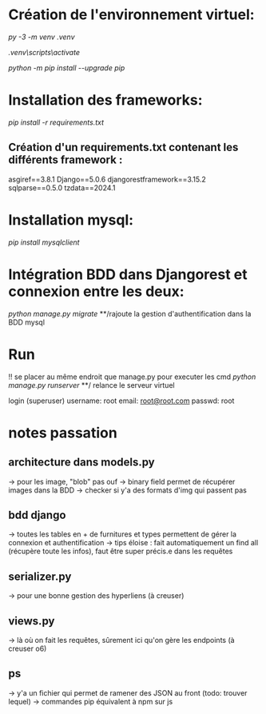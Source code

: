 # Création de l'environnement virtuel:

_py -3 -m venv .venv_

_.venv\scripts\activate_

_python -m pip install --upgrade pip_

# Installation des frameworks:
_pip install -r requirements.txt_

## Création d'un requirements.txt contenant les différents framework : 
asgiref==3.8.1
Django==5.0.6
djangorestframework==3.15.2
sqlparse==0.5.0
tzdata==2024.1

# Installation mysql:
_pip install mysqlclient_

# Intégration BDD dans Djangorest et connexion entre les deux:

_python manage.py migrate_  **/rajoute la gestion d'authentification dans la BDD mysql

# Run
!! se placer au même endroit que manage.py pour executer les cmd
_python manage.py runserver_  **/ relance le serveur virtuel

login (superuser)
username: root
email: root@root.com
passwd: root

# notes passation
## architecture dans models.py
-> pour les image, "blob" pas ouf
-> binary field permet de récupérer images dans la BDD
-> checker si y'a des formats d'img qui passent pas

## bdd django
-> toutes les tables en + de furnitures et types permettent de gérer la connexion et authentification
-> tips éloise : fait automatiquement un find all (récupère toute les infos), faut être super précis.e dans les requêtes

## serializer.py
-> pour une bonne gestion des hyperliens (à creuser)

## views.py
-> là où on fait les requêtes, sûrement ici qu'on gère les endpoints (à creuser o6)

## ps
-> y'a un fichier qui permet de ramener des JSON au front (todo: trouver lequel)
-> commandes pip équivalent à npm sur js